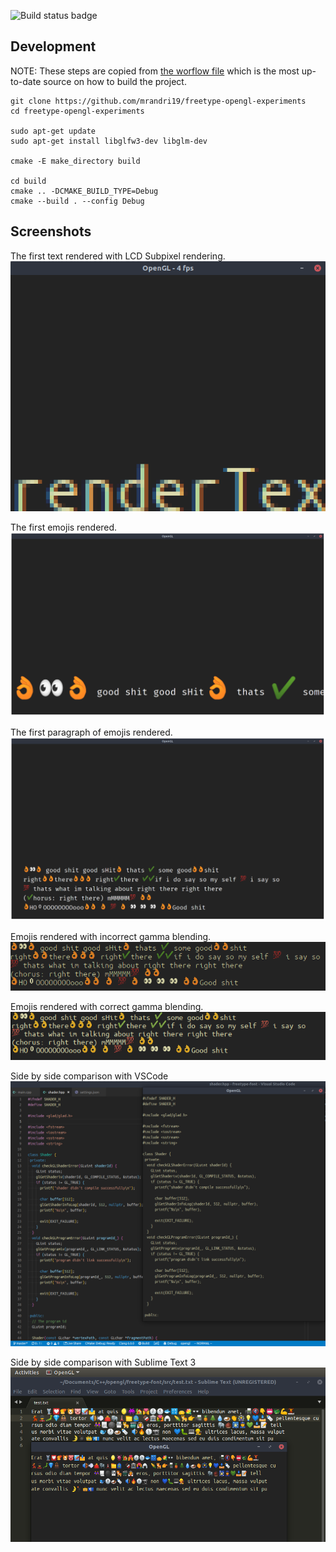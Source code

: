 ![Build status badge](https://github.com/mrandri19/freetype-opengl-experiments/workflows/CMake/badge.svg)

## Development

NOTE: These steps are copied from [the worflow file](https://github.com/mrandri19/freetype-opengl-experiments/blob/master/.github/workflows/cmake.yml)
which is the most up-to-date source on how to build the project.

```shell
git clone https://github.com/mrandri19/freetype-opengl-experiments
cd freetype-opengl-experiments

sudo apt-get update
sudo apt-get install libglfw3-dev libglm-dev

cmake -E make_directory build

cd build
cmake .. -DCMAKE_BUILD_TYPE=Debug
cmake --build . --config Debug 
```

## Screenshots

The first text rendered with LCD Subpixel rendering.
![](docs/first_lcd_subpixel_rendering.png)

The first emojis rendered.
![](docs/first_working_emoji.png)

The first paragraph of emojis rendered.
![](docs/final_working_emoji_paragraph.png)

Emojis rendered with incorrect gamma blending.
![](docs/wrong_gamma_blending.png)

Emojis rendered with correct gamma blending.
![](docs/correct_gamma_blending.png)

Side by side comparison with VSCode
![](docs/side_by_side.png)

Side by side comparison with Sublime Text 3
![](docs/side_by_side_emoji.png)
